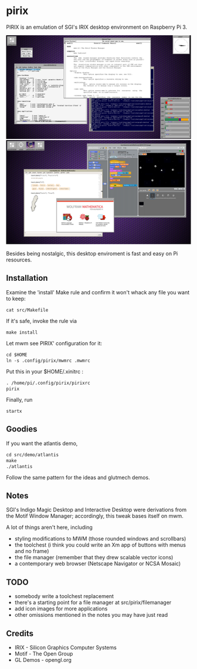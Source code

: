 # pirix

PIRIX is an emulation of SGI's IRIX desktop environment on Raspberry Pi 3.

![screenshot](etc/screenshot0.png)
![screenshot](etc/screenshot1.png)

Besides being nostalgic, this desktop enviroment is fast and easy on Pi resources.


## Installation

Examine the 'install' Make rule and confirm it won't whack any file you want to keep:

    cat src/Makefile

If it's safe, invoke the rule via 

    make install

Let mwm see PIRIX' configuration for it:

    cd $HOME
    ln -s .config/pirix/mwmrc .mwmrc

Put this in your $HOME/.xinitrc :

    . /home/pi/.config/pirix/pirixrc
    pirix

Finally, run

    startx


## Goodies

If you want the atlantis demo,

    cd src/demo/atlantis
    make
    ./atlantis

Follow the same pattern for the ideas and glutmech demos.


## Notes

SGI's Indigo Magic Desktop and Interactive Desktop were derivations from the Motif Window Manager;
accordingly, this tweak bases itself on mwm.

A lot of things aren't here, including
* styling modifications to MWM (those rounded windows and scrollbars)
* the toolchest (i think you could write an Xm app of buttons with menus and no frame)
* the file manager (remember that they drew scalable vector icons)
* a contemporary web browser (Netscape Navigator or NCSA Mosaic)

## TODO

* somebody write a toolchest replacement
* there's a starting point for a file manager at src/pirix/filemanager
* add icon images for more applications
* other omissions mentioned in the notes you may have just read

## Credits

* IRIX - Silicon Graphics Computer Systems
* Motif - The Open Group
* GL Demos - opengl.org

